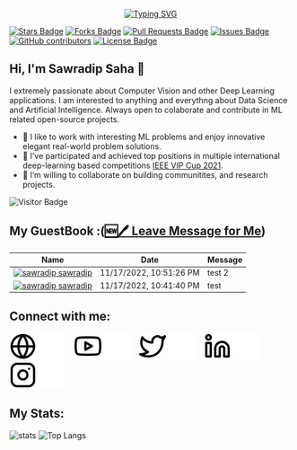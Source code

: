 <p align="center"><a href="https://github.com/sawradip"><img src="https://readme-typing-svg.demolab.com?font=Fira+Code&weight=800&size=28&pause=500&color=3498DB&center=true&vCenter=true&multiline=true&width=435&height=100&lines=Welcome+to+;Sawradip's+Github+Profile" alt="Typing SVG" /></a></p>

<a href="https://github.com/sawradip/sawradip/stargazers"><img src="https://img.shields.io/github/stars/sawradip/sawradip" alt="Stars Badge"/></a>
<a href="https://github.com/sawradip/sawradip/network/members"><img src="https://img.shields.io/github/forks/sawradip/sawradip" alt="Forks Badge"/></a>
<a href="https://github.com/sawradip/sawradip/pulls"><img src="https://img.shields.io/github/issues-pr/sawradip/sawradip" alt="Pull Requests Badge"/></a>
<a href="https://github.com/sawradip/sawradip/issues"><img src="https://img.shields.io/github/issues/sawradip/sawradip" alt="Issues Badge"/></a>
<a href="https://github.com/sawradip/sawradip/graphs/contributors"><img alt="GitHub contributors" src="https://img.shields.io/github/contributors/sawradip/sawradip?color=2b9348"></a>
<a href="https://github.com/sawradip/sawradip/blob/master/LICENSE"><img src="https://img.shields.io/github/license/sawradip/sawradip?color=2b9348" alt="License Badge"/></a>


<h2> Hi, I'm Sawradip Saha 👋 </h2>

I extremely passionate about Computer Vision and other Deep Learning applications. I am interested to anything and everythng about Data Science and Artificial Intelligence. Always open to colaborate and contribute in ML related open-source projects. 

- 🔭 I like to work with interesting ML problems and enjoy innovative elegant real-world problem solutions.
- 🌱 I’ve participated and achieved top positions in multiple international deep-learning based competitions <a href = "https://signalprocessingsociety.org/community-involvement/vip-cup-2021-icip-2021">IEEE VIP Cup 2021</a>.
- 👯 I’m willing to collaborate on building communitites, and research projects.

![Visitor Badge](https://visitor-badge.laobi.icu/badge?page_id=sawradip.sawradip)


## My GuestBook :([🆕🖊️ Leave  Message for Me](https://github.com/sawradip/sawradip/issues/1#issuecomment-new))

<!-- Guestbook -->
| Name | Date | Message |
|---|---|---|
| <a href="https://github.com/sawradip"><img width="24" src="https://avatars.githubusercontent.com/u/67541368?s=24&u=8146d9eb98acb4d1cadd9e7a094db90c45a7952f&v=4" alt="sawradip" /> sawradip</a> |11/17/2022, 10:51:26 PM|test 2|
| <a href="https://github.com/sawradip"><img width="24" src="https://avatars.githubusercontent.com/u/67541368?s=24&u=8146d9eb98acb4d1cadd9e7a094db90c45a7952f&v=4" alt="sawradip" /> sawradip</a> |11/17/2022, 10:41:40 PM|test|
<!-- /Guestbook -->

## Connect with me:

[![website](./img/globe-light.svg)](https://sawradip.github.io#gh-light-mode-only "THIS")
[![website](./img/globe-dark.svg)](https://sawradip.github.io#gh-dark-mode-only "this")
&nbsp;&nbsp;
[![website](./img/youtube-light.svg)](https://youtube.com/codestackr#gh-light-mode-only)
[![website](./img/youtube-dark.svg)](https://youtube.com/codestackr#gh-dark-mode-only)
&nbsp;&nbsp;
[![website](./img/twitter-light.svg)](https://twitter.com/sawradip#gh-light-mode-only)
[![website](./img/twitter-dark.svg)](https://twitter.com/sawradip#gh-dark-mode-only)
&nbsp;&nbsp;
[![website](./img/linkedin-light.svg)](https://linkedin.com/in/sawradip#gh-light-mode-only)
[![website](./img/linkedin-dark.svg)](https://linkedin.com/in/sawradip#gh-dark-mode-only)
&nbsp;&nbsp;
[![website](./img/instagram-light.svg)](https://instagram.com/sawradip#gh-light-mode-only)
[![website](./img/instagram-dark.svg)](https://instagram.com/sawradip#gh-dark-mode-only)




## My Stats:
![stats](https://github-readme-stats.vercel.app/api?username=sawradip&title_color=3498db&text_color=2ecc71&icon_color=3498db&bg_color=00000000&hide_border=true&show_icons=true&include_all_commits=true&count_private=true&disable_animations=true)
![Top Langs](https://github-readme-stats.vercel.app/api/top-langs/?username=sawradip&title_color=3498db&text_color=2ecc71&icon_color=3498db&bg_color=00000000&hide=TeX&layout=compact)
  

